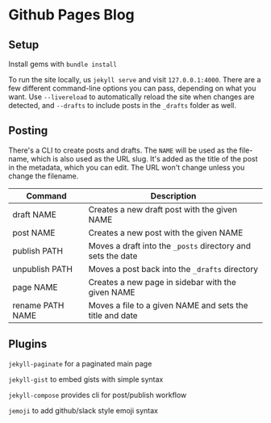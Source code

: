 # Github Pages Blog

## Setup

Install gems with `bundle install` 

To run the site locally, us `jekyll serve` and visit `127.0.0.1:4000`. There are a few different command-line options you can pass, depending on what you want. Use `--livereload` to automatically reload the site when changes are detected, and `--drafts` to include posts in the `_drafts` folder as well.

## Posting

There's a CLI to create posts and drafts. The `NAME` will be used as the file-name, which is also used as the URL slug. It's added as the title of the post in the metadata, which you can edit. The URL won't change unless you change the filename. 

| Command          | Description                                                 |
| ---------------- | ----------------------------------------------------------- |
| draft NAME       | Creates a new draft post with the given NAME                |
| post NAME        | Creates a new post with the given NAME                      |
| publish  PATH    | Moves a draft into the `_posts` directory and sets the date |
| unpublish PATH   | Moves a post back into the `_drafts` directory              |
| page NAME        | Creates a new page in sidebar with the given NAME           |
| rename PATH NAME | Moves a file to a given NAME and sets the title and date    |
  
## Plugins

`jekyll-paginate` for a paginated main page

`jekyll-gist` to embed gists with simple syntax

`jekyll-compose` provides cli for post/publish workflow

`jemoji` to add github/slack style emoji syntax 


